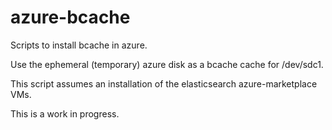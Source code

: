 # azure-bcache
Scripts to install bcache in azure.

Use the ephemeral (temporary) azure disk as a bcache cache for /dev/sdc1.

This script assumes an installation of the elasticsearch azure-marketplace VMs.

This is a work in progress.